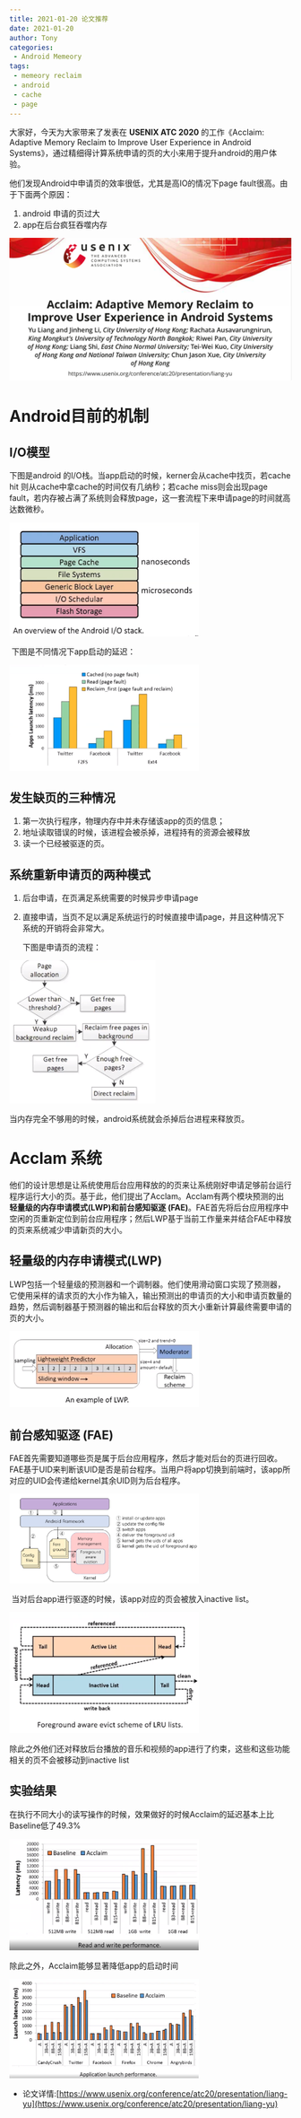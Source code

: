 ```yaml
---
title: 2021-01-20 论文推荐
date: 2021-01-20
author: Tony
categories:
 - Android Memeory
tags:
 - memeory reclaim
 - android
 - cache
 - page
---
```

大家好，今天为大家带来了发表在 **USENIX ATC 2020** 的工作《Acclaim: Adaptive Memory Reclaim to Improve User Experience in Android Systems》，通过精细得计算系统申请的页的大小来用于提升android的用户体验。

他们发现Android中申请页的效率很低，尤其是高IO的情况下page fault很高。由于下面两个原因：

1. android 申请的页过大
2. app在后台疯狂吞噬内存

<img src="./img/0120/image-20210120224832880.png" alt="image-20210120224832880" style="zoom:50%;" />

# Android目前的机制

 ## I/O模型

下图是android 的I/O栈。当app启动的时候，kerner会从cache中找页，若cache hit 则从cache中拿cache的时间仅有几纳秒；若cache miss则会出现page fault，若内存被占满了系统则会释放page，这一套流程下来申请page的时间就高达数微秒。

<img src="./img/0120/image-20210120215730289.png" alt="image-20210120215730289" style="zoom:33%;" />

​	下图是不同情况下app启动的延迟：

<img src="./img/0120/image-20210120215818851.png" alt="image-20210120215818851" style="zoom:33%;" />

## 发生缺页的三种情况

1.  第一次执行程序，物理内存中并未存储该app的页的信息；
2. 地址读取错误的时候，该进程会被杀掉，进程持有的资源会被释放
3. 读一个已经被驱逐的页。

## 系统重新申请页的两种模式

1. 后台申请，在页满足系统需要的时候异步申请page

2. 直接申请，当页不足以满足系统运行的时候直接申请page，并且这种情况下系统的开销将会非常大。

   下图是申请页的流程：

<img src="./img/0120/image-20210120220550147.png" alt="image-20210120220550147" style="zoom:33%;" />

当内存完全不够用的时候，android系统就会杀掉后台进程来释放页。

# Acclam 系统

​	他们的设计思想是让系统使用后台应用释放的的页来让系统刚好申请足够前台运行程序运行大小的页。基于此，他们提出了Acclam。Acclam有两个模块预测的出**轻量级的内存申请模式(LWP)**和**前台感知驱逐 (FAE)**。FAE首先将后台应用程序中空闲的页重新定位到前台应用程序；然后LWP基于当前工作量来并结合FAE中释放的页来系统减少申请新页的大小。

## 轻量级的内存申请模式(LWP)

​	LWP包括一个轻量级的预测器和一个调制器。他们使用滑动窗口实现了预测器，它使用采样的请求页的大小作为输入，输出预测出的申请页的大小和申请页数量的趋势，然后调制器基于预测器的输出和后台释放的页大小重新计算最终需要申请的页的大小。

<img src="./img/0120/image-20210120222757031.png" alt="image-20210120222757031" style="zoom:33%;" />

## **前台感知驱逐 (FAE)**

​	FAE首先需要知道哪些页是属于后台应用程序，然后才能对后台的页进行回收。FAE基于UID来判断该UID是否是前台程序。当用户将app切换到前端时，该app所对应的UID会传递给kernel其余UID则为后台程序。

<img src="./img/0120/image-20210120223238212.png" alt="image-20210120223238212" style="zoom:33%;" />

​		当对后台app进行驱逐的时候，该app对应的页会被放入inactive list。

​	<img src="./img/0120/image-20210120223640709.png" alt="image-20210120223640709" style="zoom:33%;" />	

除此之外他们还对释放后台播放的音乐和视频的app进行了约束，这些和这些功能相关的页不会被移动到inactive list

## 实验结果

​	在执行不同大小的读写操作的时候，效果做好的时候Acclaim的延迟基本上比Baseline低了49.3%

<img src="./img/0120/image-20210120224132231.png" alt="image-20210120224132231" style="zoom:33%;" />

除此之外，Acclaim能够显著降低app的启动时间

<img src="./img/0120/image-20210120224504352.png" alt="image-20210120224504352" style="zoom:33%;" />



- 论文详情:[https://www.usenix.org/conference/atc20/presentation/liang-yu](https://www.usenix.org/conference/atc20/presentation/liang-yu)

